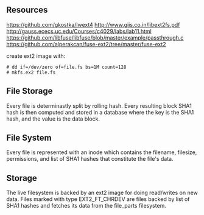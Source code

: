

## Resources ##

https://github.com/gkostka/lwext4
http://www.giis.co.in/libext2fs.pdf
http://gauss.ececs.uc.edu/Courses/c4029/labs/lab11.html
https://github.com/libfuse/libfuse/blob/master/example/passthrough.c
https://github.com/alperakcan/fuse-ext2/tree/master/fuse-ext2

create ext2 image with:
```
# dd if=/dev/zero of=file.fs bs=1M count=128
# mkfs.ex2 file.fs
```

## File Storage ##

Every file is determinastly split by rolling hash. Every resulting block SHA1 hash is then computed and stored in a database where the key is the SHA1 hash, and the value is the data block.

## File System ##

Every file is represented with an inode which contains the filename, filesize, permissions, and list of SHA1 hashes that constitute the file's data. 


## Storage ##

The live filesystem is backed by an ext2 image for doing read/writes on new data. Files marked with type EXT2_FT_CHRDEV are files backed by list of SHA1 hashes and fetches its data from the file_parts filesystem.

